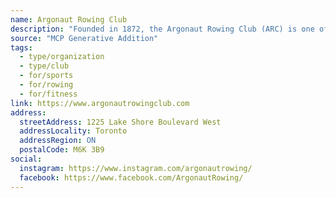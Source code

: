 ```yaml
---
name: Argonaut Rowing Club
description: "Founded in 1872, the Argonaut Rowing Club (ARC) is one of Canada's oldest and largest clubs. The club has continued to play a significant role in this classic, demanding and rewarding sport. Located on the Western Beaches of Toronto, it offers novice and experienced rowers excellent rowing conditions along a breakwater-protected course."
source: "MCP Generative Addition"
tags:
  - type/organization
  - type/club
  - for/sports
  - for/rowing
  - for/fitness
link: https://www.argonautrowingclub.com
address:
  streetAddress: 1225 Lake Shore Boulevard West
  addressLocality: Toronto
  addressRegion: ON
  postalCode: M6K 3B9
social:
  instagram: https://www.instagram.com/argonautrowing/
  facebook: https://www.facebook.com/ArgonautRowing/
---
```

